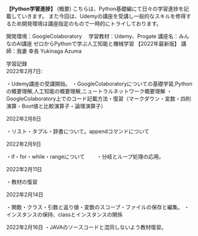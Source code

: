 **【Python学習進捗】**
(概要)
こちらは、Python基礎編にて日々の学習進捗を記載していきます。
また今回は、Udemyの講座を受講し一般的なスキルを修得するため開発環境は講座指定のもので一時的にトライしております。　　

開発環境：GoogleColaboratory　
学習教材：Udemy、Progate
講座名：みんなのAI講座 ゼロからPythonで学ぶ人工知能と機械学習 【2022年最新版】
講師：我妻 幸長 Yukinaga Azuma

学習記録  
2022年2月7日:　　

・Udemy講座の受講開始。
・GoogleColaboratoryについての基礎学習,Pythonの概要理解,人工知能の概要理解,ニュートラルネットワーク概要理解
・GoogleColaboratory上でのコード記載方法・復習（マークダウン・変数・四則演算・Boot値と比較演算子・論理演算子）


2022年2月8日　　

・リスト・タプル・辞書について。appendコマンドについて

2022年2月9日　　

・if・for・while・rangeについて　　
・分岐とループ処理の応用。　　


2022年2月11日　　

・教材の復習


2022年2月14日

・関数・クラス・引数と返り値・変数のスコープ・ファイルの保存と編集。
・インスタンスの保持、classとインスタンスの関係　　

2022年2月16日
・JAVAのソースコードと混同しないよう教材復習。

